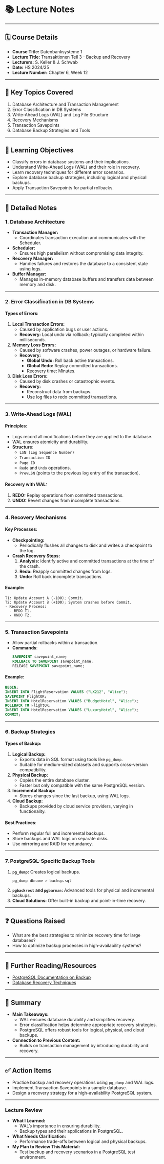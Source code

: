 # 📚 **Lecture Notes**

---

## 🗓️ **Course Details**

- **Course Title:** Datenbanksysteme 1
- **Lecture Title:** Transaktionen Teil 3 - Backup and Recovery
- **Lecturers:** S. Keller & J. Schwab
- **Date:** HS 2024/25
- **Lecture Number:** Chapter 6, Week 12

---

## 📝 **Key Topics Covered**

1. Database Architecture and Transaction Management
2. Error Classification in DB Systems
3. Write-Ahead Logs (WAL) and Log File Structure
4. Recovery Mechanisms
5. Transaction Savepoints
6. Database Backup Strategies and Tools

---

## 🧠 **Learning Objectives**

- Classify errors in database systems and their implications.
- Understand Write-Ahead Logs (WAL) and their role in recovery.
- Learn recovery techniques for different error scenarios.
- Explore database backup strategies, including logical and physical backups.
- Apply Transaction Savepoints for partial rollbacks.

---

## 📖 **Detailed Notes**

### **1. Database Architecture**

- **Transaction Manager:**
  - Coordinates transaction execution and communicates with the Scheduler.
- **Scheduler:**
  - Ensures high parallelism without compromising data integrity.
- **Recovery Manager:**
  - Handles failures and restores the database to a consistent state using logs.
- **Buffer Manager:**
  - Manages in-memory database buffers and transfers data between memory and disk.

---

### **2. Error Classification in DB Systems**

#### **Types of Errors:**

1. **Local Transaction Errors:**
   - Caused by application bugs or user actions.
   - **Recovery:** Local undo via rollback; typically completed within milliseconds.
2. **Memory Loss Errors:**
   - Caused by software crashes, power outages, or hardware failure.
   - **Recovery:**
     - **Global Undo:** Roll back active transactions.
     - **Global Redo:** Replay committed transactions.
     - Recovery time: Minutes.
3. **Disk Loss Errors:**
   - Caused by disk crashes or catastrophic events.
   - **Recovery:**
     - Reconstruct data from backups.
     - Use log files to redo committed transactions.

---

### **3. Write-Ahead Logs (WAL)**

#### **Principles:**

- Logs record all modifications before they are applied to the database.
- WAL ensures atomicity and durability.
- **Structure:**
  - `LSN (Log Sequence Number)`
  - `Transaction ID`
  - `Page ID`
  - `Redo` and `Undo` operations.
  - `PrevLSN` (points to the previous log entry of the transaction).

#### **Recovery with WAL:**

1. **REDO:** Replay operations from committed transactions.
2. **UNDO:** Revert changes from incomplete transactions.

---

### **4. Recovery Mechanisms**

#### **Key Processes:**

- **Checkpointing:**
  - Periodically flushes all changes to disk and writes a checkpoint to the log.
- **Crash Recovery Steps:**
  1. **Analysis:** Identify active and committed transactions at the time of the crash.
  2. **Redo:** Reapply committed changes from logs.
  3. **Undo:** Roll back incomplete transactions.

#### **Example:**

```plaintext
T1: Update Account A (-100); Commit.
T2: Update Account B (+100); System crashes before Commit.
- Recovery Process:
  - REDO T1.
  - UNDO T2.
```

---

### **5. Transaction Savepoints**

- Allow partial rollbacks within a transaction.
- **Commands:**
  ```sql
  SAVEPOINT savepoint_name;
  ROLLBACK TO SAVEPOINT savepoint_name;
  RELEASE SAVEPOINT savepoint_name;
  ```

#### **Example:**

```sql
BEGIN;
INSERT INTO FlightReservation VALUES ("LX212", "Alice");
SAVEPOINT FlightOK;
INSERT INTO HotelReservation VALUES ("BudgetHotel", "Alice");
ROLLBACK TO FlightOK;
INSERT INTO HotelReservation VALUES ("LuxuryHotel", "Alice");
COMMIT;
```

---

### **6. Backup Strategies**

#### **Types of Backup:**

1. **Logical Backup:**
   - Exports data in SQL format using tools like `pg_dump`.
   - Suitable for medium-sized datasets and supports cross-version compatibility.
2. **Physical Backup:**
   - Copies the entire database cluster.
   - Faster but only compatible with the same PostgreSQL version.
3. **Incremental Backup:**
   - Stores changes since the last backup, using WAL logs.
4. **Cloud Backup:**
   - Backups provided by cloud service providers, varying in functionality.

#### **Best Practices:**

- Perform regular full and incremental backups.
- Store backups and WAL logs on separate disks.
- Use mirroring and RAID for redundancy.

---

### **7. PostgreSQL-Specific Backup Tools**

1. **`pg_dump`:** Creates logical backups.
   ```bash
   pg_dump dbname > backup.sql
   ```
2. **`pgbackrest` and `pgbarman`:** Advanced tools for physical and incremental backups.
3. **Cloud Solutions:** Offer built-in backup and point-in-time recovery.

---

## ❓ **Questions Raised**

- What are the best strategies to minimize recovery time for large databases?
- How to optimize backup processes in high-availability systems?

---

## 🔗 **Further Reading/Resources**

- [PostgreSQL Documentation on Backup](https://www.postgresql.org/docs/current/backup.html)
- [Database Recovery Techniques](https://www.dataversity.net/)

---

## 📌 **Summary**

- **Main Takeaways:**
  - WAL ensures database durability and simplifies recovery.
  - Error classification helps determine appropriate recovery strategies.
  - PostgreSQL offers robust tools for logical, physical, and cloud backups.
- **Connection to Previous Content:**
  - Builds on transaction management by introducing durability and recovery.

---

## ✅ **Action Items**

- Practice backup and recovery operations using `pg_dump` and WAL logs.
- Implement Transaction Savepoints in a sample database.
- Design a recovery strategy for a high-availability PostgreSQL system.

---

### **Lecture Review**

- **What I Learned:**
  - WAL’s importance in ensuring durability.
  - Backup types and their applications in PostgreSQL.
- **What Needs Clarification:**
  - Performance trade-offs between logical and physical backups.
- **My Plan to Review This Material:**
  - Test backup and recovery scenarios in a PostgreSQL test environment.
